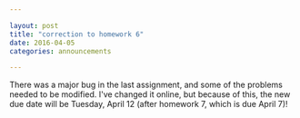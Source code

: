 ```yaml
---

layout: post
title: "correction to homework 6"
date: 2016-04-05
categories: announcements

---
```


There was a major bug in the last assignment, and some of the problems needed to be modified. I've changed it online, but because of this, the new due date will be Tuesday, April 12 (after homework 7, which is due April 7)!